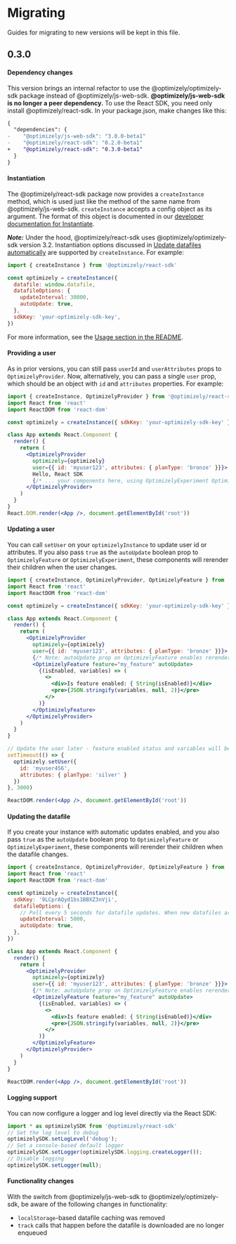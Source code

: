 # Migrating
Guides for migrating to new versions will be kept in this file.
## 0.3.0
#### Dependency changes
This version brings an internal refactor to use the @optimizely/optimizely-sdk package instead of @optimizely/js-web-sdk.
**@optimizely/js-web-sdk is no longer a peer dependency.** To use the React SDK, you need only install @optimizely/react-sdk. In your package.json, make changes like this:
```diff
{
  "dependencies": {
-    "@optimizely/js-web-sdk": "3.0.0-beta1"
-    "@optimizely/react-sdk": "0.2.0-beta1"
+    "@optimizely/react-sdk": "0.3.0-beta1"
  }
}
```
#### Instantiation
The @optimizely/react-sdk package now provides a `createInstance` method, which is used just like the method of the same name from @optimizely/js-web-sdk. `createInstance` accepts a config object as its argument. The format of this object is documented in our [developer documentation for Instantiate](https://docs.developers.optimizely.com/full-stack/docs/instantiate).

***Note:*** Under the hood, @optimizely/react-sdk uses @optimizely/optimizely-sdk version 3.2. Instantiation options discussed in [Update datafiles automatically](https://docs.developers.optimizely.com/full-stack/docs/update-datafiles-automatically) are supported by `createInstance`. For example:
```js
import { createInstance } from '@optimizely/react-sdk'

const optimizely = createInstance({
  datafile: window.datafile,
  datafileOptions: {
    updateInterval: 30000,
    autoUpdate: true,
  },
  sdkKey: 'your-optimizely-sdk-key',
})
```
For more information, see the [Usage section in the README](./README.md#usage).

#### Providing a user
As in prior versions, you can still pass `userId` and `userAttributes` props to `OptimizelyProvider`. Now, alternatively, you can pass a single `user` prop, which should be an object with `id` and `attributes` properties. For example:
```jsx
import { createInstance, OptimizelyProvider } from '@optimizely/react-sdk'
import React from 'react'
import ReactDOM from 'react-dom'

const optimizely = createInstance({ sdkKey: 'your-optimizely-sdk-key' })

class App extends React.Component {
  render() {
    return (
      <OptimizelyProvider
        optimizely={optimizely}
        user={{ id: 'myuser123', attributes: { planType: 'bronze' }}}>
        Hello, React SDK
        {/* ... your components here, using OptimizelyExperiment OptimizelyFeature, or withOptimizely... */}
      </OptimizelyProvider>
    )
  }
}
React.DOM.render(<App />, document.getElementById('root'))
```
#### Updating a user
You can call `setUser` on your `optimizelyInstance` to update user id or attributes. If you also pass `true` as the `autoUpdate` boolean prop to `OptimizelyFeature` or `OptimizelyExperiment`, these components will rerender their children when the user changes.
```jsx
import { createInstance, OptimizelyProvider, OptimizelyFeature } from '@optimizely/react-sdk'
import React from 'react'
import ReactDOM from 'react-dom'

const optimizely = createInstance({ sdkKey: 'your-optimizely-sdk-key' })

class App extends React.Component {
  render() {
    return (
      <OptimizelyProvider
        optimizely={optimizely}
        user={{ id: 'myuser123', attributes: { planType: 'bronze' }}}>
        {/* Note: autoUpdate prop on OptimizelyFeature enables rerendering upon user change */}
        <OptimizelyFeature feature="my_feature" autoUpdate>
          {(isEnabled, variables) => (
            <>
              <div>Is feature enabled: { String(isEnabled)}</div>
              <pre>{JSON.stringify(variables, null, 2)}</pre>
            </>
          )}
        </OptimizelyFeature>
      </OptimizelyProvider>
    )
  }
}

// Update the user later - feature enabled status and variables will be reevaluated, and children will be rerendered
setTimeout(() => {
  optimizely.setUser({
    id: 'myuser456',
    attributes: { planType: 'silver' }
  })
}, 3000)

ReactDOM.render(<App />, document.getElementById('root'))
```
#### Updating the datafile
If you create your instance with automatic updates enabled, and you also pass `true` as the `autoUpdate` boolean prop to `OptimizelyFeature` or `OptimizelyExperiment`, these components will rerender their children when the datafile changes.
```jsx
import { createInstance, OptimizelyProvider, OptimizelyFeature } from '@optimizely/react-sdk'
import React from 'react'
import ReactDOM from 'react-dom'

const optimizely = createInstance({
  sdkKey: '9LCprAQyd1bs1BBXZ3nVji',
  datafileOptions: {
    // Poll every 5 seconds for datafile updates. When new datafiles are received, children will be rerendered
    updateInterval: 5000,
    autoUpdate: true,
  },
})

class App extends React.Component {
  render() {
    return (
      <OptimizelyProvider
        optimizely={optimizely}
        user={{ id: 'myuser123', attributes: { planType: 'bronze' }}}>
        {/* Note: autoUpdate prop on OptimizelyFeature enables rerendering upon datafile update */}
        <OptimizelyFeature feature="my_feature" autoUpdate>
          {(isEnabled, variables) => (
            <>
              <div>Is feature enabled: { String(isEnabled)}</div>
              <pre>{JSON.stringify(variables, null, 2)}</pre>
            </>
          )}
        </OptimizelyFeature>
      </OptimizelyProvider>
    )
  }
}

ReactDOM.render(<App />, document.getElementById('root'))
```
#### Logging support
You can now configure a logger and log level directly via the React SDK:
```js
import * as optimizelySDK from '@optimizely/react-sdk'
// Set the log level to debug
optimizelySDK.setLogLevel('debug');
// Set a console-based default logger
optimizelySDK.setLogger(optimizelySDK.logging.createLogger());
// Disable logging
optimizelySDK.setLogger(null);
```
#### Functionality changes
With the switch from @optimizely/js-web-sdk to @optimizely/optimizely-sdk, be aware of the following changes in functionality:
- `localStorage`-based datafile caching was removed
- `track` calls that happen before the datafile is downloaded are no longer enqueued
